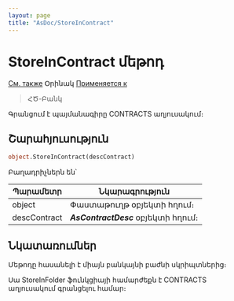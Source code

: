 ```yaml
---
layout: page
title: "AsDoc/StoreInContract"
---
```

# StoreInContract մեթոդ

[См. также](../Asdoc.md) Օրինակ [Применяется к](../Asdoc.md)

> ՀԾ-Բանկ

Գրանցում է պայմանագիրը CONTRACTS աղյուսակում։

## Շարահյուսություն


``` vb
object.StoreInContract(descContract)
```

Բաղադրիչներն են՝


| Պարամետր | Նկարագրություն |
|--|--|
| object | Փաստաթուղթ օբյեկտի հղում։ |
| descContract | ***AsContractDesc*** օբյեկտի հղում։ |

## Նկատառումներ

Մեթոդը հասանելի է միայն բանկայնի բաժնի սկրիպտներից։ 

Սա StoreInFolder ֆունկցիայի համարժեքն է CONTRACTS աղյուսակում գրանցելու համար։ 